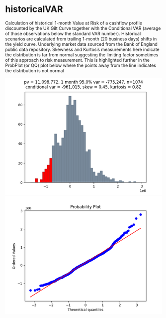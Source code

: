 # historicalVAR

Calculation of historical 1-month Value at Risk of a cashflow profile discounted by the UK Gilt Curve together with the Conditional VAR (average of those observations below the standard VAR number).  Historical scenarios are calculated from trailing 1-month (20 business days) shifts in the yield curve.  Underlying market data sourced from the Bank of England public data repository.  Skewness and Kurtosis measurements here indicate the distribution is far from normal suggesting the limiting factor sometimes of this approach to risk measurement.  This is highlighted further in the ProbPlot (or QQ) plot below where the points away from the line indicates the distribution is not normal



![](Figure_1.png)
![](Figure_2.png)
